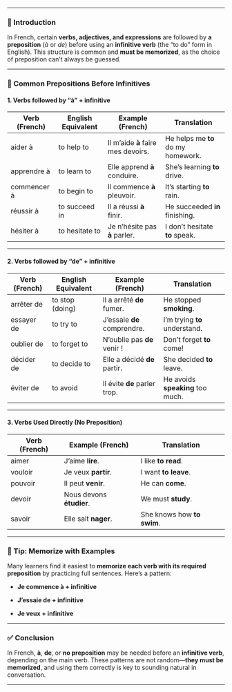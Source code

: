 
---
### 🧠 Introduction

In French, certain **verbs, adjectives, and expressions** are followed by **a preposition** (_à_ or _de_) before using an **infinitive verb** (the “to do” form in English). This structure is common and **must be memorized**, as the choice of preposition can’t always be guessed.

---

### 📘 Common Prepositions Before Infinitives

#### 1. **Verbs followed by “à” + infinitive**

|Verb (French)|English Equivalent|Example (French)|Translation|
|---|---|---|---|
|aider à|to help to|Il m’aide **à** faire mes devoirs.|He helps me **to** do my homework.|
|apprendre à|to learn to|Elle apprend **à** conduire.|She’s learning **to** drive.|
|commencer à|to begin to|Il commence **à** pleuvoir.|It’s starting **to** rain.|
|réussir à|to succeed in|Il a réussi **à** finir.|He succeeded **in** finishing.|
|hésiter à|to hesitate to|Je n’hésite pas **à** parler.|I don’t hesitate **to** speak.|

---

#### 2. **Verbs followed by “de” + infinitive**

|Verb (French)|English Equivalent|Example (French)|Translation|
|---|---|---|---|
|arrêter de|to stop (doing)|Il a arrêté **de** fumer.|He stopped **smoking**.|
|essayer de|to try to|J’essaie **de** comprendre.|I’m trying **to** understand.|
|oublier de|to forget to|N’oublie pas **de** venir !|Don’t forget **to** come!|
|décider de|to decide to|Elle a décidé **de** partir.|She decided **to** leave.|
|éviter de|to avoid|Il évite **de** parler trop.|He avoids **speaking** too much.|

---

#### 3. **Verbs Used Directly (No Preposition)**

|Verb (French)|Example (French)|Translation|
|---|---|---|
|aimer|J’aime **lire**.|I like **to read**.|
|vouloir|Je veux **partir**.|I want **to leave**.|
|pouvoir|Il peut **venir**.|He can **come**.|
|devoir|Nous devons **étudier**.|We must **study**.|
|savoir|Elle sait **nager**.|She knows how **to swim**.|

---

### 🧩 Tip: Memorize with Examples

Many learners find it easiest to **memorize each verb with its required preposition** by practicing full sentences. Here’s a pattern:

- **Je commence à + infinitive**
    
- **J’essaie de + infinitive**
    
- **Je veux + infinitive**
    

---

### ✅ Conclusion

In French, **à**, **de**, or **no preposition** may be needed before an **infinitive verb**, depending on the main verb. These patterns are not random—**they must be memorized**, and using them correctly is key to sounding natural in conversation.

---